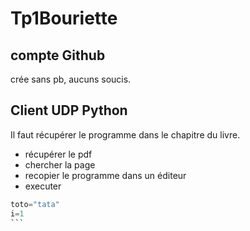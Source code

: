 # Tp1Bouriette

## compte Github

crée sans pb, aucuns soucis. 

## Client UDP Python

Il faut récupérer le programme dans le chapitre du livre.

* récupérer le pdf
* chercher la page 
* recopier le programme dans un éditeur
* executer

```` python
toto="tata"
i=1
```

